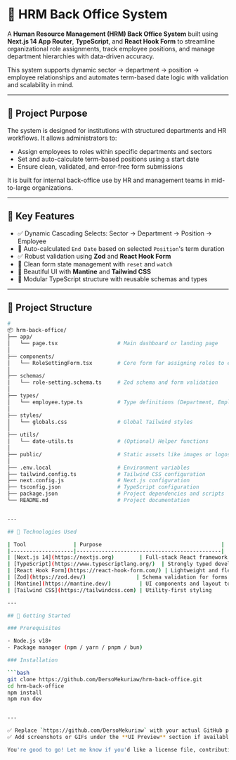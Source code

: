 # 🏢 HRM Back Office System

A **Human Resource Management (HRM) Back Office System** built using **Next.js 14 App Router**, **TypeScript**, and **React Hook Form** to streamline organizational role assignments, track employee positions, and manage department hierarchies with data-driven accuracy.

This system supports dynamic sector → department → position → employee relationships and automates term-based date logic with validation and scalability in mind.

---

## 📌 Project Purpose

The system is designed for institutions with structured departments and HR workflows. It allows administrators to:

- Assign employees to roles within specific departments and sectors
- Set and auto-calculate term-based positions using a start date
- Ensure clean, validated, and error-free form submissions

It is built for internal back-office use by HR and management teams in mid-to-large organizations.

---

## 🧠 Key Features

- ✅ Dynamic Cascading Selects: Sector → Department → Position → Employee  
- 📅 Auto-calculated `End Date` based on selected `Position`'s term duration  
- ✅ Robust validation using **Zod** and **React Hook Form**  
- 🧼 Clean form state management with `reset` and `watch`  
- 🎨 Beautiful UI with **Mantine** and **Tailwind CSS**  
- 🧩 Modular TypeScript structure with reusable schemas and types  

---

## 🧱 Project Structure
```bash
# 
📦 hrm-back-office/
├── app/
│   └── page.tsx                   # Main dashboard or landing page
│
├── components/
│   └── RoleSettingForm.tsx        # Core form for assigning roles to employees
│
├── schemas/
│   └── role-setting.schema.ts     # Zod schema and form validation
│
├── types/
│   └── employee.type.ts           # Type definitions (Department, Employee, etc.)
│
├── styles/
│   └── globals.css                # Global Tailwind styles
│
├── utils/
│   └── date-utils.ts              # (Optional) Helper functions
│
├── public/                        # Static assets like images or logos
│
├── .env.local                     # Environment variables
├── tailwind.config.ts             # Tailwind CSS configuration
├── next.config.js                 # Next.js configuration
├── tsconfig.json                  # TypeScript configuration
├── package.json                   # Project dependencies and scripts
└── README.md                      # Project documentation


---

## 🔧 Technologies Used

| Tool               | Purpose                                      |
|--------------------|----------------------------------------------|
| [Next.js 14](https://nextjs.org)        | Full-stack React framework (App Router)  |
| [TypeScript](https://www.typescriptlang.org/)  | Strongly typed development               |
| [React Hook Form](https://react-hook-form.com/) | Lightweight and flexible form handling  |
| [Zod](https://zod.dev/)                | Schema validation for forms              |
| [Mantine](https://mantine.dev/)         | UI components and layout tools           |
| [Tailwind CSS](https://tailwindcss.com) | Utility-first styling                    |

---

## 🚀 Getting Started

### Prerequisites

- Node.js v18+
- Package manager (npm / yarn / pnpm / bun)

### Installation

```bash
git clone https://github.com/DersoMekuriaw/hrm-back-office.git
cd hrm-back-office
npm install
npm run dev


---

✅ Replace `https://github.com/DersoMekuriaw` with your actual GitHub profile link.  
✅ Add screenshots or GIFs under the **UI Preview** section if available.

You're good to go! Let me know if you'd like a license file, contribution guidelines, or sample issue templates.
